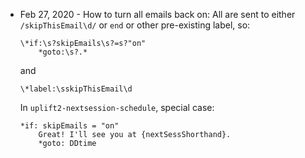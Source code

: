 * Feb 27, 2020 - How to turn all emails back on: 
    All are sent to either `/skipThisEmail\d/` or `end` or other pre-existing label, so:
    ```
    \*if:\s?skipEmails\s?=s?"on"
        *goto:\s?.*
    ```
    and 
    ```
    \*label:\sskipThisEmail\d
    ```
    In `uplift2-nextsession-schedule`, special case: 
    ```
    *if: skipEmails = "on"
        Great! I'll see you at {nextSessShorthand}.
        *goto: DDtime
    ```
